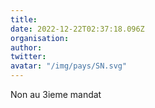```yaml
---
title: 
date: 2022-12-22T02:37:18.096Z
organisation: 
author: 
twitter: 
avatar: "/img/pays/SN.svg"
---
```


Non au 3ieme mandat